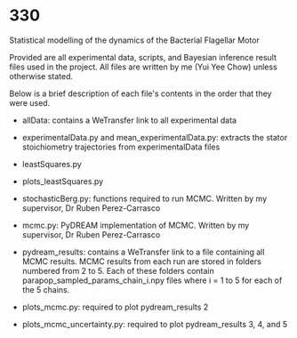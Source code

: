 # 330
Statistical modelling of the dynamics of the Bacterial Flagellar Motor

Provided are all experimental data, scripts, and Bayesian inference result files used in the project. All files are written by me (Yui Yee Chow) unless otherwise stated.

Below is a brief description of each file's contents in the order that they were used.

- allData: contains a WeTransfer link to all experimental data

- experimentalData.py and mean_experimentalData.py: extracts the stator stoichiometry trajectories from experimentalData files

- leastSquares.py

- plots_leastSquares.py

- stochasticBerg.py: functions required to run MCMC. Written by my supervisor, Dr Ruben Perez-Carrasco

- mcmc.py: PyDREAM implementation of MCMC. Written by my supervisor, Dr Ruben Perez-Carrasco

- pydream_results: contains a WeTransfer link to a file containing all MCMC results. MCMC results from each run are stored in folders numbered from 2 to 5. Each of these folders contain parapop_sampled_params_chain_i.npy files where i = 1 to 5 for each of the 5 chains.

- plots_mcmc.py: required to plot pydream_results 2

- plots_mcmc_uncertainty.py: required to plot pydream_results 3, 4, and 5
